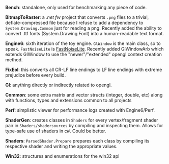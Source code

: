**Bench**: standalone, only used for benchmarking any piece of code.

**BitmapToRaster**: a *.net fw* project that converts `.png` files to a trivial, deflate-compressed file because I refuse to add a dependency to `System.Drawing.Common` just for reading a png. Recently added the ability to convert .ttf fonts (System.Drawing.Font) into a human-readable text format.

**Engine6**: sixth iteration of the toy engine. `GlWindow` is the main class, so to speak. `FastNoiseLite` is [FastNoiseLite](https://github.com/Auburn/FastNoiseLite). Recently added GlWindowArb which extends GlWindow to use the "newer"/"extended" opengl context creation method. 

**FixEol**: this converts all CR-LF line endings to LF line endings with extreme prejudice before every build.

**Gl**: anything directly or indirectly related to opengl. 

**Common**: some extra matrix and vector structs (integer, double, etc) along with functions, types and extensions common to all projects

**Perf**: simplistic viewer for performance logs created with Engine6/Perf.

**ShaderGen**: creates classes in `Shaders` for every vertex/fragment shader pair in `Shaders/shadersources` by compiling and inspecting them. Allows for type-safe use of shaders in c#. Could be better.

**Shaders**: `ParsedShader.Prepare` prepares each class by compiling its respective shader and writing the appropriate values. 

**Win32**: structures and enumerations for the win32 api
